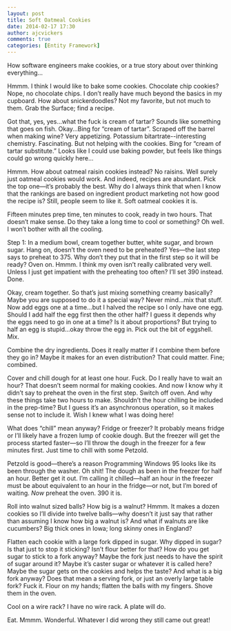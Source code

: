 ```yaml
---
layout: post
title: Soft Oatmeal Cookies
date: 2014-02-17 17:30
author: ajcvickers
comments: true
categories: [Entity Framework]
---
```

How software engineers make cookies, or a true story about over thinking everything…<!--more-->

Hmmm. I think I would like to bake some cookies. Chocolate chip cookies? Nope, no chocolate chips. I don’t really have much beyond the basics in my cupboard. How about snickerdoodles? Not my favorite, but not much to them. Grab the Surface; find a recipe.

Got that, yes, yes…what the fuck is cream of tartar? Sounds like something that goes on fish. Okay…Bing for “cream of tartar”. Scraped off the barrel when making wine? Very appetizing. Potassium bitartrate--interesting chemistry. Fascinating. But not helping with the cookies. Bing for “cream of tartar substitute.” Looks like I could use baking powder, but feels like things could go wrong quickly here…

Hmmm. How about oatmeal raisin cookies instead? No raisins. Well surely just oatmeal cookies would work. And indeed, recipes are abundant. Pick the top one—it’s probably the best. Why do I always think that when I know that the rankings are based on ingredient product marketing not how good the recipe is? Still, people seem to like it. Soft oatmeal cookies it is.

Fifteen minutes prep time, ten minutes to cook, ready in two hours. That doesn’t make sense. Do they take a long time to cool or something? Oh well. I won’t bother with all the cooling.

Step 1: In a medium bowl, cream together butter, white sugar, and brown sugar. Hang on, doesn’t the oven need to be preheated? Yes—the last step says to preheat to 375. Why don’t they put that in the first step so it will be ready? Oven on. Hmmm. I think my oven isn’t really calibrated very well. Unless I just get impatient with the preheating too often? I’ll set 390 instead. Done.

Okay, cream together. So that’s just mixing something creamy basically? Maybe you are supposed to do it a special way? Never mind…mix that stuff. Now add eggs one at a time…but I halved the recipe so I only have one egg. Should I add half the egg first then the other half? I guess it depends why the eggs need to go in one at a time? Is it about proportions? But trying to half an egg is stupid…okay throw the egg in. Pick out the bit of eggshell. Mix.

Combine the dry ingredients. Does it really matter if I combine them before they go in? Maybe it makes for an even distribution? That could matter. Fine; combined.

Cover and chill dough for at least one hour. Fuck. Do I really have to wait an hour? That doesn’t seem normal for making cookies. And now I know why it didn’t say to preheat the oven in the first step. Switch off oven. And why these things take two hours to make. Shouldn’t the hour chilling be included in the prep-time? But I guess it’s an asynchronous operation, so it makes sense not to include it. Wish I knew what I was doing here!

What does “chill” mean anyway? Fridge or freezer? It probably means fridge or I’ll likely have a frozen lump of cookie dough. But the freezer will get the process started faster—so I’ll throw the dough in the freezer for a few minutes first. Just time to chill with some Petzold.

Petzold is good—there’s a reason Programming Windows 95 looks like its been through the washer. Oh shit! The dough as been in the freezer for half an hour. Better get it out. I’m calling it chilled—half an hour in the freezer must be about equivalent to an hour in the fridge—or not, but I’m bored of waiting. <em>Now</em> preheat the oven. 390 it is.

Roll into walnut sized balls? How big is a walnut? Hmmm. It makes a dozen cookies so I’ll divide into twelve balls—why doesn’t it just say that rather than assuming I know how big a walnut is? And what if walnuts are like cucumbers? Big thick ones in Iowa; long skinny ones in England?

Flatten each cookie with a large fork dipped in sugar. Why dipped in sugar? Is that just to stop it sticking? Isn’t flour better for that? How do you get sugar to stick to a fork anyway? Maybe the fork just needs to have the spirit of sugar around it? Maybe it’s caster sugar or whatever it is called here? Maybe the sugar gets on the cookies and helps the taste? And what is a big fork anyway? Does that mean a serving fork, or just an overly large table fork? Fuck it. Flour on my hands; flatten the balls with my fingers. Shove them in the oven.

Cool on a wire rack? I have no wire rack. A plate will do.

Eat. Mmmm. Wonderful. Whatever I did wrong they still came out great!
